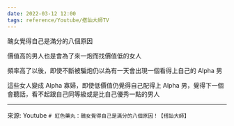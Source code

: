 ```yaml
---
date: 2022-03-12 12:00
tags: reference/Youtube/搭訕大師TV 
---
```


醜女覺得自己是滿分的八個原因

價值高的男人也是會為了來一炮而找價值低的女人

頻率高了以後，即使不斷被騙炮仍以為有一天會出現一個看得上自己的 Alpha 男

這些女人變成 Alpha 寡婦，即使低價值仍覺得自己配得上 Alpha 男，覺得下一個會聽話，看不起跟自己同等級或是比自己優秀一點的男人

---
來源: Youtube `# 紅色藥丸：醜女覺得自己是滿分的八個原因！【搭訕大師】`